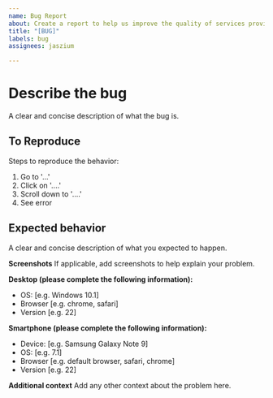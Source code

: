 ```yaml
---
name: Bug Report
about: Create a report to help us improve the quality of services provided.
title: "[BUG]"
labels: bug
assignees: jaszium

---
```


# Describe the bug
A clear and concise description of what the bug is.

## To Reproduce
Steps to reproduce the behavior:
1. Go to '...'
2. Click on '....'
3. Scroll down to '....'
4. See error

## Expected behavior
A clear and concise description of what you expected to happen.

**Screenshots**
If applicable, add screenshots to help explain your problem.

**Desktop (please complete the following information):**
 - OS: [e.g. Windows 10.1]
 - Browser [e.g. chrome, safari]
 - Version [e.g. 22]

**Smartphone (please complete the following information):**
 - Device: [e.g. Samsung Galaxy Note 9]
 - OS: [e.g. 7.1]
 - Browser [e.g. default browser, safari, chrome]
 - Version [e.g. 22]

**Additional context**
Add any other context about the problem here.
